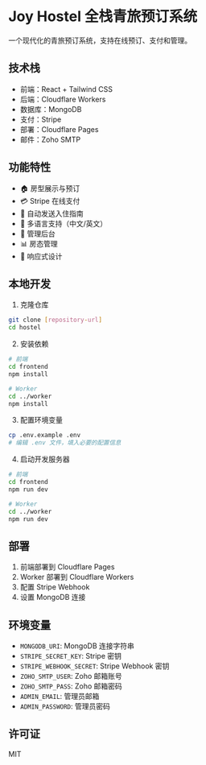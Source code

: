 # Joy Hostel 全栈青旅预订系统

一个现代化的青旅预订系统，支持在线预订、支付和管理。

## 技术栈

- 前端：React + Tailwind CSS
- 后端：Cloudflare Workers
- 数据库：MongoDB
- 支付：Stripe
- 部署：Cloudflare Pages
- 邮件：Zoho SMTP

## 功能特性

- 🏠 房型展示与预订
- 💳 Stripe 在线支付
- 📧 自动发送入住指南
- 👥 多语言支持（中文/英文）
- 🔐 管理后台
- 📊 房态管理
- 📱 响应式设计

## 本地开发

1. 克隆仓库
```bash
git clone [repository-url]
cd hostel
```

2. 安装依赖
```bash
# 前端
cd frontend
npm install

# Worker
cd ../worker
npm install
```

3. 配置环境变量
```bash
cp .env.example .env
# 编辑 .env 文件，填入必要的配置信息
```

4. 启动开发服务器
```bash
# 前端
cd frontend
npm run dev

# Worker
cd ../worker
npm run dev
```

## 部署

1. 前端部署到 Cloudflare Pages
2. Worker 部署到 Cloudflare Workers
3. 配置 Stripe Webhook
4. 设置 MongoDB 连接

## 环境变量

- `MONGODB_URI`: MongoDB 连接字符串
- `STRIPE_SECRET_KEY`: Stripe 密钥
- `STRIPE_WEBHOOK_SECRET`: Stripe Webhook 密钥
- `ZOHO_SMTP_USER`: Zoho 邮箱账号
- `ZOHO_SMTP_PASS`: Zoho 邮箱密码
- `ADMIN_EMAIL`: 管理员邮箱
- `ADMIN_PASSWORD`: 管理员密码

## 许可证

MIT